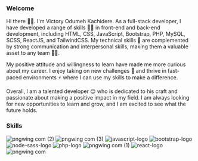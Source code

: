 ### Welcome

Hi there ✌🏼. I'm Victory Odumeh Kachidere. As a full-stack developer, I have developed a range of skills 💪🏼 in front-end  and back-end development, including HTML, CSS, JavaScript, Bootstrap, PHP, MySQL, SCSS, ReactJS, and TailwindCSS. My technical skills 🧠 are complemented by strong communication and interpersonal skills, making them a valuable asset to any team 👌🏼.

My positive attitude and willingness to learn have made me more curious about my career. I enjoy taking on new challenges 🔩 and thrive in fast-paced environments ⚡️ where I can use my skills to make a difference.

Overall, I am a talented developer 😌 who is dedicated to his craft and passionate about making a positive impact in my field. I am always looking for new opportunities to learn and grow, and I am excited to see what the future holds.

### Skills 

![pngwing com (2)](https://github.com/pHanToMcaNCoDE/phantomcancode/assets/113244998/0025c97a-7207-471f-a5ad-e15e3bad9a80)
![pngwing com (3)](https://github.com/pHanToMcaNCoDE/phantomcancode/assets/113244998/38c843d3-f735-458d-8465-51f5299792ca)
![javascript-logo](https://github.com/pHanToMcaNCoDE/phantomcancode/assets/113244998/915bc195-587a-4166-9aed-2bd04641f6db)
![bootstrap-logo](https://github.com/pHanToMcaNCoDE/phantomcancode/assets/113244998/a2529f47-8a14-4b37-a8de-bca3290e73a1)
![node-sass-logo](https://github.com/pHanToMcaNCoDE/phantomcancode/assets/113244998/19dd4f4a-c3b8-470e-8579-7fda835fdd17)
![php-logo](https://github.com/pHanToMcaNCoDE/phantomcancode/assets/113244998/e05c0c7d-c302-4bbf-bfa1-db2c4d59b953)
![pngwing com (1)](https://github.com/pHanToMcaNCoDE/phantomcancode/assets/113244998/6db48ef0-18a7-40af-8d6d-9eecf3a92067)
![react-logo](https://github.com/pHanToMcaNCoDE/phantomcancode/assets/113244998/6c746524-7d28-4a41-8116-f8ff417fdd94)
![pngwing com](https://github.com/pHanToMcaNCoDE/phantomcancode/assets/113244998/4398376d-5217-4df3-8388-b958f4b6b424)









